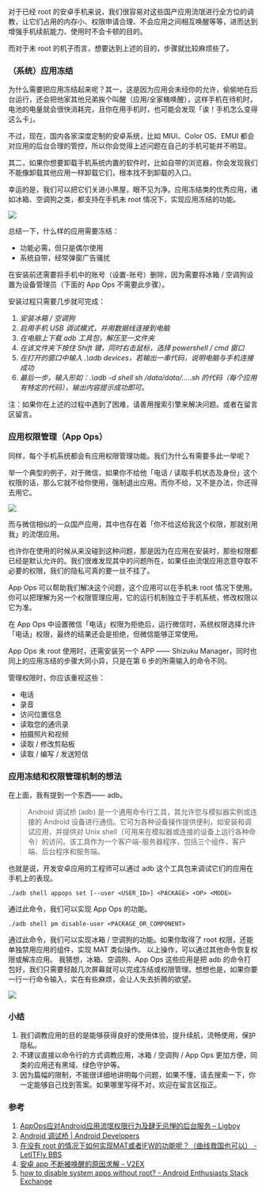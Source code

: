 对于已经 root 的安卓手机来说，我们很容易对这些国产应用流氓进行全方位的调教，让它们占用的内存小、权限申请合理、不会应用之间相互唤醒等等，进而达到增强手机续航能力、使用时不会卡顿的目的。

而对于未 root 的机子而言，想要达到上述的目的，步骤就比较麻烦些了。

### （系统）应用冻结

为什么需要把应用冻结起来呢？其一，这是因为应用会未经你的允许，偷偷地在后台运行，还会把他家其他兄弟挨个叫醒（应用/全家桶唤醒），这样手机在待机时，电池的电量就会很快消耗完，且你在用手机时，也可能会发现「诶！手机怎么变得这么卡」。

不过，现在，国内各家深度定制的安卓系统，比如 MIUI、Color OS、EMUI 都会对应用的后台合理的管控，所以你会觉得上述问题在自己的手机可能并不明显。

其二，如果你想要卸载手机系统内置的软件时，比如自带的浏览器，你会发现我们不能像卸载其他应用一样卸载它们，根本找不到卸载的入口。

幸运的是，我们可以把它们关进小黑屋，眼不见为净。应用冻结类的优秀应用，诸如冰箱、空调狗之类，都支持在手机未 root 情况下，实现应用冻结的功能。

[![](https://cdn.jsdelivr.net/gh/joeyliu6/Blogger@master/static_files/iljw/img/large/005YhI8igy1fwvtvr9976j30e6070jsf.jpg)](https://cdn.jsdelivr.net/gh/joeyliu6/Blogger@master/static_files/iljw/img/large/005YhI8igy1fwvtvr9976j30e6070jsf.jpg)

  

总结一下，什么样的应用需要冻结：

-   功能必需，但只是偶尔使用
-   系统自带，经常弹窗广告骚扰

在安装前还需要将手机中的账号（设置-账号）删除，因为需要将冰箱 / 空调狗设置为设备管理员（下面的 App Ops 不需要此步骤）。

安装过程只需要几步就可完成：

1.  _安装冰箱 / 空调狗_
2.  _启用手机 USB 调试模式，并用数据线连接到电脑_
3.  _在电脑上下载 adb 工具包，解压至一文件夹_
4.  _在该文件夹下按住 Shift 键，同时右击鼠标，选择 powershell / cmd 窗口_
5.  _在打开的窗口中输入 .\adb devices，若输出一串代码，说明电脑与手机连接成功_
6.  _最后一步，输入形如：.\adb -d shell sh /data/data/.....sh 的代码（每个应用有特定的代码），输出内容提示成功即可。_

注：如果你在上述的过程中遇到了困难，请善用搜索引擎来解决问题。或者在留言区留言。

### 应用权限管理（App Ops）

同样，每个手机系统都会有应用权限管理功能。我们为什么有需要多此一举呢？

举一个典型的例子，对于微信，如果你不给他「电话 / 读取手机状态及身份」这个权限的话，那么它就不给你使用，强制退出应用。而你不给，又不是办法，你还得去用它。

[![](https://cdn.jsdelivr.net/gh/joeyliu6/Blogger@master/static_files/iljw/img/large/005YhI8igy1fwvtri018tj31kw1cnwwq.jpg)](https://cdn.jsdelivr.net/gh/joeyliu6/Blogger@master/static_files/iljw/img/large/005YhI8igy1fwvtri018tj31kw1cnwwq.jpg)

而与微信相似的一众国产应用，其中也存在着「你不给这给我这个权限，那就别用我」的流氓应用。

也许你在使用的时候从来没碰到这种问题，那是因为在应用在安装时，那些权限都已经是默认允许的。我们很难发现其中的问题所在，如果任由流氓应用恣意夺取不必要的权限，我们的隐私可真的要一丝不挂了。

App Ops 可以帮助我们解决这个问题，这个应用可以在手机未 root 情况下使用。你可以把理解为另一个权限管理应用，它的运行机制独立于手机系统，修改权限以它为准。

在 App Ops 中设置微信「电话」权限为拒绝后，运行微信时，系统权限选择允许「电话」权限，最终的结果还会是拒绝，但微信能够正常使用。

App Ops 未 root 使用时，还需安装另一个 APP —— Shizuku Manager，同时也同上的应用冻结的步骤大同小异，只是在第 6 步的所需输入的命令不同。

管理权限时，你应该重视这些：

-   电话
-   录音
-   访问位置信息
-   读取您的通讯录
-   拍摄照片和视频
-   读取 / 修改剪贴板
-   读取 / 编写 / 发送短信

### 应用冻结和权限管理机制的想法

在上面，我有提到一个东西—— adb。

> Android 调试桥 (adb) 是一个通用命令行工具，其允许您与模拟器实例或连接的 Android 设备进行通信。它可为各种设备操作提供便利，如安装和调试应用，并提供对 Unix shell（可用来在模拟器或连接的设备上运行各种命令）的访问。该工具作为一个客户端-服务器程序，包括三个组件，客户端、后台程序和服务端。

也就是说，开发安卓应用的工程师可以通过 adb 这个工具包来调试它们的应用在手机上的表现。

```
./adb shell appops set [--user <USER_ID>] <PACKAGE> <OP> <MODE>
```
通过此命令，我们可以实现 App Ops 的功能。
```
./adb shell pm disable-user <PACKAGE_OR_COMPONENT>
```
通过此命令，我们可以实现冰箱 / 空调狗的功能。如果你取得了 root 权限，还能单独禁用应用的组件，实现 MAT 类似操作。 以上操作，可以通过其他命令恢复权限或解冻应用。 我猜想，冰箱、空调狗、App Ops 这些应用是把 adb 的命令打包好，我们只需要轻敲几次屏幕就可以完成冻结或权限管理。想想也是，如果你要一行一行命令输入，实在有些麻烦，会让人失去折腾的欲望。
  
[![](https://cdn.jsdelivr.net/gh/joeyliu6/Blogger@master/static_files/iljw/img/large/005YhI8igy1fwvsr04nj9j30l40dg0t1.jpg)](https://cdn.jsdelivr.net/gh/joeyliu6/Blogger@master/static_files/iljw/img/large/005YhI8igy1fwvsr04nj9j30l40dg0t1.jpg)

### 小结

1.  我们调教应用的目的是能够获得良好的使用体验，提升续航，流畅使用，保护隐私。
2.  不建议直接以命令行的方式调教应用，冰箱 / 空调狗 / App Ops 更加方便，同类的应用还有黑域、绿色守护等。
3.  因为篇幅的限制，不能很详细地讲明每个问题，如果不懂，请去搜索一下，你一定能够自己找到答案。如果哪里写得不对，欢迎在留言区指正。

### 参考

1.  [AppOps应对Android应用流氓权限行为及肆无忌惮的后台服务 – Ligboy](https://ligboy.org/?p=429)
2.  [Android 调试桥 | Android Developers](https://developer.android.com/studio/command-line/adb?hl=zh-cn)
3.  [在没有 root 的情况下如何实现MAT或者IFW的功能呢？（曲线救国也可以） - LetITFly BBS](https://bbs.letitfly.me/d/657)
4.  [安卓 app 不断被唤醒的原因求解 - V2EX](https://draft.blogger.com/blogger.g?blogID=5407915526718786574)
5.  [how to disable system apps without root? - Android Enthusiasts Stack Exchange](https://android.stackexchange.com/questions/182118/how-to-disable-system-apps-without-root)
<!--stackedit_data:
eyJwcm9wZXJ0aWVzIjoidGFnczogJ2FkYixhcHBvcHMnXG5leG
NlcnB0OiA+LVxuICDlr7nkuo7lt7Lnu48gcm9vdFxuICDnmoTl
ronljZPmiYvmnLrmnaXor7TvvIzmiJHku6zlvojlrrnmmJPlr7
nov5nkupvlm73kuqflupTnlKjmtYHmsJPov5vooYzlhajmlrnk
vY3nmoTosIPmlZnvvIzorqnlroPku6zljaDnlKjnmoTlhoXlrZ
jlsI/jgIHmnYPpmZDnlLPor7flkIjnkIbjgIHkuI3kvJrlupTn
lKjkuYvpl7Tnm7jkupLllKTphpLnrYnnrYnvvIzov5vogIzovr
7liLDlop7lvLrmiYvmnLrnu63oiKrog73lipvjgIHkvb/nlKjm
l7bkuI3kvJrljaHpob/nmoTnm67nmoTjgIJcbmRhdGU6ICcyMD
E4LTEyLTAzJ1xuIiwiaGlzdG9yeSI6Wzg5OTQyMjQ0OF19
-->